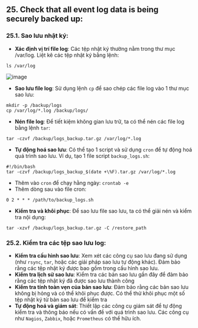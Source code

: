 ## 25. Check that all event log data is being securely backed up:
### 25.1. Sao lưu nhật ký:
- **Xác định vị trí file log**: Các tệp nhật ký thường nằm trong thư mục /var/log. Liệt kê các tệp nhật ký bằng lệnh:
```
ls /var/log
```
![image](https://github.com/user-attachments/assets/86320e77-a865-40de-ab52-087939e3b21b)

- **Sao lưu file log**: Sử dụng lệnh `cp` để sao chép các file log vào 1 thư mục sao lưu:
```
mkdir -p /backup/logs
cp /var/log/*.log /backup/logs/
```

- **Nén file log**: Để tiết kiệm không gian lưu trữ, ta có thể nén các file log bằng lệnh `tar`:
```
tar -czvf /backup/logs_backup.tar.gz /var/log/*.log
```

- **Tự động hoá sao lưu**: Có thể tạo 1 script và sử dụng `cron` để tự động hoá quá trình sao lưu. Ví dụ, tạo 1 file script `backup_logs.sh`:
```
#!/bin/bash
tar -czvf /backup/logs_backup_$(date +\%F).tar.gz /var/log/*.log
```
- Thêm vào `cron` để chạy hằng ngày: `crontab -e`
- Thêm dòng sau vào file cron:
```
0 2 * * * /path/to/backup_logs.sh
```

- **Kiểm tra và khôi phục**: Để sao lưu file sao lưu, ta có thể giải nén và kiểm tra nội dụng:
```
tar -xzvf /backup/logs_backup.tar.gz -C /restore_path
```

### 25.2. Kiểm tra các tệp sao lưu log:
- **Kiểm tra cấu hình sao lưu**: Xem xét các công cụ sao lưu đang sử dụng (như `rsync`, `tar`, hoặc các giải pháp sao lưu tự động khác). Đảm bảo rằng các tệp nhật ký được bao gồm trong cấu hình sao lưu.
- **Kiểm tra lịch sử sao lưu**: Kiểm tra các bản sao lưu gần đây để đảm bảo rằng các tệp nhật ký đã được sao lưu thành công
- **Kiểm tra tính toàn vẹn của bản sao lưu**: Đảm bảo rằng các bản sao lưu không bị hỏng và có thể khôi phục được. Có thể thử khôi phục một số tệp nhật ký từ bản sao lưu để kiểm tra
- **Tự động hoá và giám sát**: Thiết lập các công cụ giám sát để tự động kiểm tra và thông báo nếu có vấn đề với quá trình sao lưu. Các công cụ như `Nagios`, `Zabbix`, hoặc `Prometheus` có thể hữu ích.
